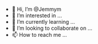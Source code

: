 - 👋 Hi, I’m @Jemmym
- 👀 I’m interested in ...
- 🌱 I’m currently learning ...
- 💞️ I’m looking to collaborate on ...
- 📫 How to reach me ...

<!---
Jemmym/Jemmym is a ✨ special ✨ repository because its `README.md` (this file) appears on your GitHub profile.
You can click the Preview link to take a look at your changes.
--->
